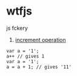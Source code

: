 # wtfjs
js fckery

1. [increment operation](https://www.ecma-international.org/ecma-262/5.1/#sec-11.3.1)
```{javascript}
var a = '1';
a++ // gives 1
var a = '1';
a = a + 1; // gives '11' 
```
